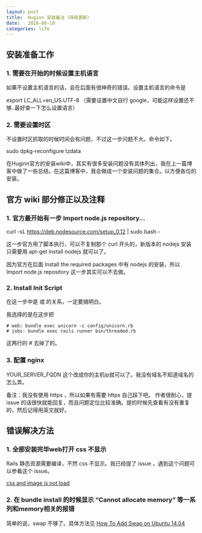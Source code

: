 ```yaml
---
layout: post
title:  Huginn 安装备注（持续更新）
date:   2016-08-10
categories: life
---
```


## 安装准备工作

### 1. 需要在开始的时候设置主机语言

如果不设置主机语言的话，会在后面有很神奇的错误。设置主机语言的命令是

export LC_ALL=en_US.UTF-8 （需要设置中文自行 google，可能这样设置还不够..最好查一下怎么设置语言）

### 2. 需要设置时区

不设置时区抓取的时候时间会有问题，不过这一步问题不大。命令如下。

sudo dpkg-reconfigure tzdata

在Huginn官方的安装wiki中，其实有很多安装问题没有具体列出，我在上一篇博客中做了一些总结。在这篇博客中，我会做成一个安装问题的集合。以方便各位的安装。

## 官方 wiki 部分修正以及注释

### 1. 官方最开始有一步 Import node.js repository…

curl -sL https://deb.nodesource.com/setup_0.12 | sudo bash -

这一步官方用了脚本执行，可以不复制那个 curl 开头的，新版本的 nodejs 安装只需要用 apt-get install nodejs 就可以了。

因为官方在后面 Install the required packages 中有 nodejs 的安装，所以 Import node.js repository 这一步其实可以不去做。

### 2. Install Init Script

在这一步中是 或 的关系，一定要搞明白。

我选择的是在这步把

	# web: bundle exec unicorn -c config/unicorn.rb
	# jobs: bundle exec rails runner bin/threaded.rb
这两行的 # 去掉了的。

### 3. 配置 nginx

YOUR_SERVER_FQDN 这个改成你的主机ip就可以了。我没有域名不知道域名的怎么弄。

备注：我没有使用 https ，所以如果有需要 https 自己踩下吧。
作者很耐心，提 issue 的话很快就能回复，而且问题定位比较准确。提的时候先查看有没有重复的，然后记得用英文就好。

## 错误解决方法

### 1. 全部安装完毕web打开 css 不显示

Rails 静态资源需要编译，不然 css 不显示。我已经提了 issue ，遇到这个问题可以参看这个 issue。

[css and image is not load](https://github.com/cantino/huginn/issues/1581)

### 2. 在 bundle install 的时候显示 “Cannot allocate memory” 等一系列和memory相关的报错

简单的说，swap 不够了。具体方法见 [How To Add Swap on Ubuntu 14.04](https://www.digitalocean.com/community/tutorials/how-to-add-swap-on-ubuntu-14-04)

